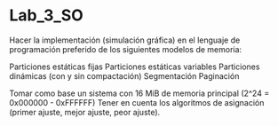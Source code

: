 # Lab_3_SO
Hacer la implementación (simulación gráfica) en el lenguaje de programación preferido de los siguientes modelos de memoria: 

Particiones estáticas fijas 
Particiones estáticas variables 
Particiones dinámicas (con y sin compactación) 
Segmentación 
Paginación 

Tomar como base un sistema con 16 MiB de memoria principal (2^24 = 0x000000 - 0xFFFFFF) Tener en cuenta los algoritmos de asignación (primer ajuste, mejor ajuste, peor ajuste).
